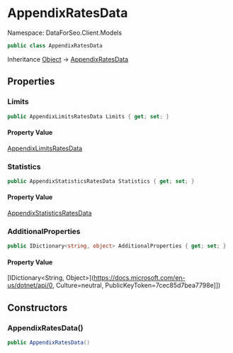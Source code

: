 # AppendixRatesData

Namespace: DataForSeo.Client.Models

```csharp
public class AppendixRatesData
```

Inheritance [Object](https://docs.microsoft.com/en-us/dotnet/api/Object) → [AppendixRatesData](./AppendixRatesData.md)

## Properties

### **Limits**

```csharp
public AppendixLimitsRatesData Limits { get; set; }
```

#### Property Value

[AppendixLimitsRatesData](./AppendixLimitsRatesData.md)<br>

### **Statistics**

```csharp
public AppendixStatisticsRatesData Statistics { get; set; }
```

#### Property Value

[AppendixStatisticsRatesData](./AppendixStatisticsRatesData.md)<br>

### **AdditionalProperties**

```csharp
public IDictionary<string, object> AdditionalProperties { get; set; }
```

#### Property Value

[IDictionary&lt;String, Object&gt;](https://docs.microsoft.com/en-us/dotnet/api/0, Culture=neutral, PublicKeyToken=7cec85d7bea7798e]])<br>

## Constructors

### **AppendixRatesData()**

```csharp
public AppendixRatesData()
```
